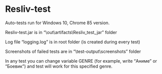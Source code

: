 Resliv-test
===========

Auto-tests run for Windows 10, Chrome 85 version.

Resliv-test.jar is in “\\out\\artifacts\\Resliv_test_jar” folder

Log file “logging.log” is in root folder (is created during every test)

Screenshots of failed tests are in “\\test-output\\screenshots” folder

In any test you can change variable GENRE (for example, write “Аниме” or
“Боевик”) and test will work for this specified genre.
